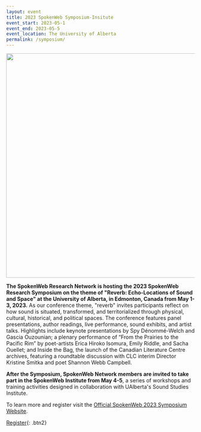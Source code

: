 ```yaml
---
layout: event
title: 2023 SpokenWeb Symposium-Insitute
event_start: 2023-05-1
event_end: 2023-05-5
event_location: The University of Alberta
permalink: /symposium/
---
```

<div class = "figure">
  <img src="{{ '/img/Symposium-Logo-Black-nobg.png' | absolute_url }}" width="600" />
</div>

**The SpokenWeb Research Network is hosting the 2023 SpokenWeb Research Symposium on the theme of "Reverb: Echo-Locations of Sound and Space" at the University of Alberta, in Edmonton, Canada from May 1-3, 2023.** As our conference theme, "reverb" invites participants reflect on how sound is situated, transformed, and territorialized through physical, cultural, historical, and political spaces. The conference features panel presentations, author readings, live performance, sound exhibits, and artist talks. Highlights include keynote presentations by Spy Dénommé-Welch and Gascia Ouzounian; a plenary performance of “From the Prairies to the Pacific Rim” by poet-artists Erica Hiroko Isomura, Emily Riddle, and Sacha Ouellet; and Inside the Bag, the launch of the Canadian Literature Centre archives, featuring a roundtable discussion with CLC interim Director Kristine Smitka and poet Shannon Webb Campbell. 

**After the Symposium, SpokenWeb Network members are invited to take part in the SpokenWeb Institute from May 4-5**, a series of workshops and training activities designed in collaboration with UAlberta's Sound Studies Institute.

To learn more and register visit the [Official SpokenWeb 2023 Symposium Website](https://app.groupize.com/e/spokenweb-2023-symposium).

[Register](https://app.groupize.com/e/spokenweb-2023-symposium){: .btn2}